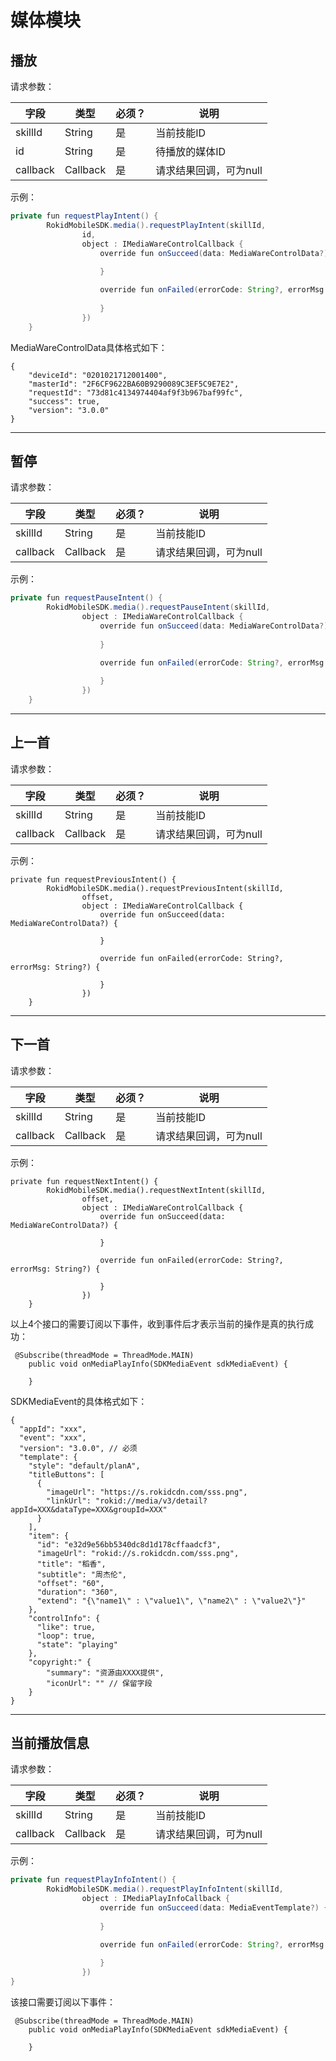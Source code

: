 # 媒体模块

## 播放

 请求参数：
 
| 字段    | 类型   | 必须？| 说明 |
| ------ | ----- | ----- | ----- |
| skillId | String | 是 | 当前技能ID |
| id | String | 是 | 待播放的媒体ID |
| callback | Callback | 是 | 请求结果回调，可为null |
示例：

```java
private fun requestPlayIntent() {
        RokidMobileSDK.media().requestPlayIntent(skillId,
                id,
                object : IMediaWareControlCallback {
                    override fun onSucceed(data: MediaWareControlData?) {
                
                    }

                    override fun onFailed(errorCode: String?, errorMsg: String?) {
                    
                    }
                })
    }
```
MediaWareControlData具体格式如下：

```
{
    "deviceId": "0201021712001400",
    "masterId": "2F6CF9622BA60B9290089C3EF5C9E7E2",
    "requestId": "73d81c4134974404af9f3b967baf99fc",
    "success": true,
    "version": "3.0.0"
}
```

---

## 暂停

 请求参数：
 
| 字段    | 类型   | 必须？| 说明 |
| ------ | ----- | ----- | ----- |
| skillId | String | 是 | 当前技能ID |
| callback | Callback | 是 | 请求结果回调，可为null |
示例：

```java
private fun requestPauseIntent() {
        RokidMobileSDK.media().requestPauseIntent(skillId,
                object : IMediaWareControlCallback {
                    override fun onSucceed(data: MediaWareControlData?) {
                
                    }

                    override fun onFailed(errorCode: String?, errorMsg: String?) {
                    
                    }
                })
    }
```

---

## 上一首

 请求参数：
 
| 字段    | 类型   | 必须？| 说明 |
| ------ | ----- | ----- | ----- |
| skillId | String | 是 | 当前技能ID |
| callback | Callback | 是 | 请求结果回调，可为null |
示例：

```
private fun requestPreviousIntent() {
        RokidMobileSDK.media().requestPreviousIntent(skillId,
                offset,
                object : IMediaWareControlCallback {
                    override fun onSucceed(data: MediaWareControlData?) {
                
                    }

                    override fun onFailed(errorCode: String?, errorMsg: String?) {
                    
                    }
                })
    }
```

---

## 下一首

 请求参数：
 
| 字段    | 类型   | 必须？| 说明 |
| ------ | ----- | ----- | ----- |
| skillId | String | 是 | 当前技能ID |
| callback | Callback | 是 | 请求结果回调，可为null |
示例：

```
private fun requestNextIntent() {
        RokidMobileSDK.media().requestNextIntent(skillId,
                offset,
                object : IMediaWareControlCallback {
                    override fun onSucceed(data: MediaWareControlData?) {
                
                    }

                    override fun onFailed(errorCode: String?, errorMsg: String?) {
                    
                    }
                })
    }
```
以上4个接口的需要订阅以下事件，收到事件后才表示当前的操作是真的执行成功：

```
 @Subscribe(threadMode = ThreadMode.MAIN)
    public void onMediaPlayInfo(SDKMediaEvent sdkMediaEvent) {
    
    }
```
SDKMediaEvent的具体格式如下：

```
{
  "appId": "xxx",
  "event": "xxx",
  "version": "3.0.0", // 必须
  "template": {
    "style": "default/planA",
    "titleButtons": [
      {
        "imageUrl": "https://s.rokidcdn.com/sss.png",
        "linkUrl": "rokid://media/v3/detail?appId=XXX&dataType=XXX&groupId=XXX"
      }
    ],
    "item": {
      "id": "e32d9e56bb5340dc8d1d178cffaadcf3",
      "imageUrl": "rokid://s.rokidcdn.com/sss.png",
      "title": "稻香",
      "subtitle": "周杰伦",
      "offset": "60",
      "duration": "360",
      "extend": "{\"name1\" : \"value1\", \"name2\" : \"value2\"}"
    },
    "controlInfo": {
      "like": true,
      "loop": true,
      "state": "playing"
    },
    "copyright:" {
        "summary": "资源由XXXX提供",
        "iconUrl": "" // 保留字段
    }
}

```

---

## 当前播放信息

 请求参数：
 
| 字段    | 类型   | 必须？| 说明 |
| ------ | ----- | ----- | ----- |
| skillId | String | 是 | 当前技能ID |
| callback | Callback | 是 | 请求结果回调，可为null |
示例：

```java
private fun requestPlayInfoIntent() {
        RokidMobileSDK.media().requestPlayInfoIntent(skillId,
                object : IMediaPlayInfoCallback {
                    override fun onSucceed(data: MediaEventTemplate?) {
                        
                    }

                    override fun onFailed(errorCode: String?, errorMsg: String?) {
                    
                    }
                })    
}
```
该接口需要订阅以下事件：

```
 @Subscribe(threadMode = ThreadMode.MAIN)
    public void onMediaPlayInfo(SDKMediaEvent sdkMediaEvent) {
    
    }
```


